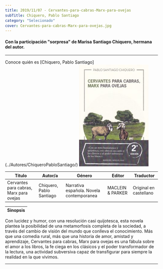 ```yaml
---
title: 2019/11/07 - Cervantes-para-cabras-Marx-para-ovejas
subTitle: Chiquero, Pablo Santiago
category: "Selecionado"
cover: Cervantes-para-cabras-Marx-para-ovejas.jpg
---
```

#### Con la participación "sorpresa" de Marisa Santiago Chiquero, hermana del autor.
---
Conoce quién es [Chiquero, Pablo Santiago] (../Autores/ChiqueroPabloSantiago/)
!["Imagen no encontrada"](Cervantes-para-cabras-Marx-para-ovejas.jpg)

Título | Autor/a | Género | Editor | Traductor |
------ | ------- | ------ | ------ | --------- |
Cervantes para cabras, Marx para ovejas | Chiquero, Pablo Santiago | Narrativa española. Novela contemporanea | MACLEIN & PARKER |  Original en castellano |

|Sinopsis|
|--------|
Con lucidez y humor, con una resolución casi quijotesca, esta novela plantea la posibilidad de una metamorfosis completa de la sociedad, a través del cambio de visión del mundo que conlleva el conocimiento. Más que una comedia rural, más que una historia de amor, amistad y aprendizaje, Cervantes para cabras, Marx para ovejas es una fábula sobre el amor a los libros, la fe ciega en los clásicos y el poder transformador de la lectura, una actividad subversiva capaz de transfigurar para siempre la realidad en la que vivimos. 
***
